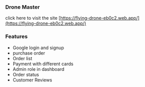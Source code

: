 ### Drone Master

click here to visit the site [https://flying-drone-eb0c2.web.app/](https://flying-drone-eb0c2.web.app/)

### Features
- Google login and signup
- purchase order
- Order list 
- Payment with different cards
- Admin role in dashboard
- Order status
- Customer Reviews